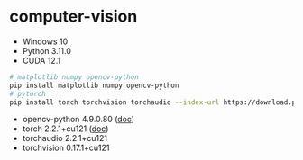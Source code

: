 # computer-vision

- Windows 10
- Python 3.11.0
- CUDA 12.1

```bash
# matplotlib numpy opencv-python
pip install matplotlib numpy opencv-python
# pytorch
pip install torch torchvision torchaudio --index-url https://download.pytorch.org/whl/cu121
```

- opencv-python 4.9.0.80 ([doc](https://docs.opencv.org/4.9.0/))
- torch 2.2.1+cu121 ([doc](https://pytorch.org/docs/2.2/))
- torchaudio 2.2.1+cu121
- torchvision 0.17.1+cu121
